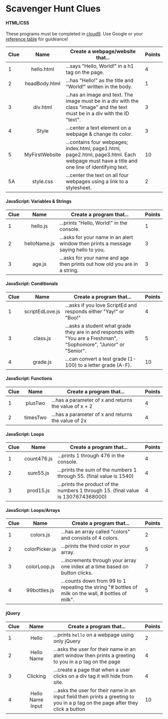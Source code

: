 # Scavenger Hunt Clues

#### HTML/CSS
These programs must be completed in [cloud9](https://c9.io/). Use Google or your [reference table](https://github.com/ScriptEdcurriculum/curriculum2016/blob/master/resources/ScriptEdReferenceTable2016.pdf) for guideance!

| Clue  | Name | Create a webpage/website that... | Points | 
|-------|:-------:|------|--------------|
| 1| hello.html|  ...says "Hello, World!" in a h1 tag on the page.| 4 |
| 2| headBody.html |...has "Hello!" as the title and "World!" written in the body. |1 | 
| 3 | div.html | ...has an image and text. The image must be in a div with the class "image" and the text must be in  a div with the ID "text".| 3 | 
| 4 | Style | ...center a text element on a webpage & change its color. | 3 |
| 5 | MyFirstWebsite  | ...contains four webpages; index.html, page1.html, page2.html, page3.html. Each webpage must have a title and one line of identifying text. | 10 | 
| 5A | style.css  | ...center the text on all four webpages using a link to a stylesheet. | 2 | 


  
  
#### JavaScript: Variables & Strings

| Clue  | Name | Create a program that... | Points | 
|-------|:-------:|------|--------------|
| 1| hello.js|  ...prints "Hello, World!" in the console. | 1 |
| 2| helloName.js |...asks for your name in an alert window then prints a message saying hello to you. |3 |
| 3 | age.js | ...asks for your name and age then prints out how old you are in a string. | 3 |  


#### JavaScript: Conditionals

| Clue  | Name | Create a program that... | Points | 
|-------|:-------:|------|--------------|
| 1 | scriptEdLove.js | ...asks if you love ScriptEd and responds either "Yay!" or "Boo!" | 4 | 
| 3 | class.js | ...asks a student what grade they are in and responds with "You are a Freshman", "Sophomore", "Junior" or "Senior". | 5 |
| 4 | grade.js | ...can convert a test grade (1-100) to a letter grade (A-F). | 10|

#### JavaScript: Functions

| Clue  | Name | Create a program that... | Points | 
|-------|:-------:|------|--------------|
| 1 | plusTwo | ...has a parameter of x and returns the value of x + 2 | 4 | 
| 2 | timesTwo | ...has a parameter of x and returns the value of 2x  | 4 | 


#### JavaScript: Loops

| Clue  | Name | Create a program that... | Points | 
|-------|:-------:|------|--------------|
| 1 | count476.js | ...prints 1 through 476 in the console. | 4 | 
| 2 | sum55.js | ...prints the sum of the numbers 1 through 55. (final value is 1540) | 4 | 
| 3 | prod15.js | ...prints the product of the numbers 1 through 15. (final value is 1307674368000)  | 4 |

#### JavaScript: Loops/Arrays

| Clue  | Name | Create a program that... | Points | 
|-------|:-------:|------|--------------|
| 1 | colors.js | ...has an array called "colors" and consists of 4 colors. | 2 | 
| 2 | colorPicker.js | ...prints the third color in your array. | 5 | 
| 3 | colorLoop.js | ...increments through your array one index at a time based on button clicks. | 7 | 
| 4 | 99bottles.js | ...counts down from 99 to 1 repeating the string "# bottles of milk on the wall, # bottles of milk". | 5 | 


#### jQuery

| Clue  | Name | Create a program that... | Points | 
|-------|:-------:|------|--------------|
| 1 | Hello| ...prints `hello` on a webpage using only jQuery | 2 | 
| 2 | Hello Name | ...asks the user for their name in an alert window then prints a greeting to you in a p tag on the page  | 4 | 
| 3 |  Clicking | ...create a page that when a user clicks on a div tag it will hide from site.  | 4 | 
| 4 | Hello Name Input | ...asks the user for their name in an input field then prints a greeting to you in a p tag on the page after they click a button  | 10 | 

